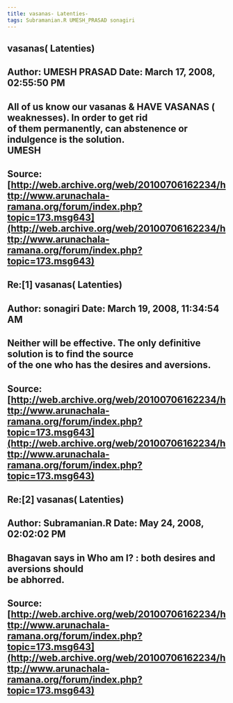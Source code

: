 ```yaml
--- 
title: vasanas- Latenties-   
tags: Subramanian.R UMESH_PRASAD sonagiri  
---  
```

## vasanas( Latenties)  
Author: UMESH PRASAD        Date: March 17, 2008, 02:55:50 PM  
---  
All of us know our vasanas & HAVE VASANAS ( weaknesses). In order to get rid  
of them permanently, can abstenence or indulgence is the solution.   
UMESH
 ---  
Source:[http://web.archive.org/web/20100706162234/http://www.arunachala-ramana.org/forum/index.php?topic=173.msg643](http://web.archive.org/web/20100706162234/http://www.arunachala-ramana.org/forum/index.php?topic=173.msg643)   
---  

## Re:[1] vasanas( Latenties)  
Author: sonagiri            Date: March 19, 2008, 11:34:54 AM  
---  
Neither will be effective. The only definitive solution is to find the source  
of the one who has the desires and aversions.
 ---  
Source:[http://web.archive.org/web/20100706162234/http://www.arunachala-ramana.org/forum/index.php?topic=173.msg643](http://web.archive.org/web/20100706162234/http://www.arunachala-ramana.org/forum/index.php?topic=173.msg643)   
---  

## Re:[2] vasanas( Latenties)  
Author: Subramanian.R       Date: May 24, 2008, 02:02:02 PM  
---  
Bhagavan says in Who am I? : both desires and aversions should   
be abhorred.
 ---  
Source:[http://web.archive.org/web/20100706162234/http://www.arunachala-ramana.org/forum/index.php?topic=173.msg643](http://web.archive.org/web/20100706162234/http://www.arunachala-ramana.org/forum/index.php?topic=173.msg643)   
---  


